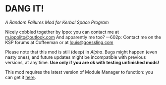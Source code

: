 # DANG IT!
*A Random Failures Mod for Kerbal Space Program*

Nicely cobbled together by Ippo: you can contact me at <m.ippolito@outlook.com>
And apparently me too? --602p: Contact me on the KSP forums at Coffeeman or at <louis@goessling.com>

Please note that this mod is still (deep) in *Alpha*. Bugs might happen (even nasty ones), and future updates might be incompatible with previous versions, at any time.
**Use only if you are ok with testing unfinished mods!**

This mod requires the latest version of Module Manager to function: you can get it [here](http://forum.kerbalspaceprogram.com/threads/55219-Module-Manager-1-5-6-%28Jan-6%29). 
